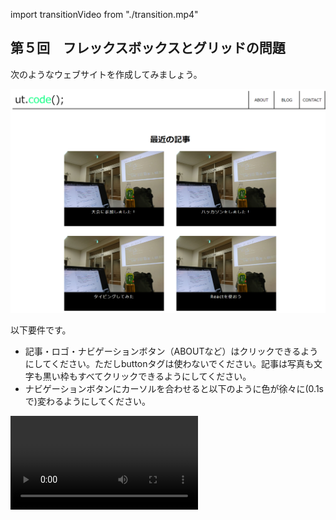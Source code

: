 import transitionVideo from "./transition.mp4"

## 第５回　フレックスボックスとグリッドの問題

次のようなウェブサイトを作成してみましょう。


![ut.code();のウェブサイト](utcodeWeb.png)

以下要件です。

- 記事・ロゴ・ナビゲーションボタン（ABOUTなど）はクリックできるようにしてください。ただしbuttonタグは使わないでください。記事は写真も文字も黒い枠もすべてクリックできるようにしてください。
- ナビゲーションボタンにカーソルを合わせると以下のように色が徐々に(0.1sで)変わるようにしてください。

<video src={transitionVideo} controls />

- 記事の画像は以下からダウンロードしてください。
[download](article.jpg)

## 解答例
```html title=index.html
<!DOCTYPE html>
<html lang="ja">
  <head>
    <meta charset="UTF-8" />
    <title>Our site</title>
    <link rel="stylesheet" href="style.css" />
  </head>
  <body>
    <header>
      <a class="logo" href="#"> ut.<span>code</span>(); </a>
      <ul class="nav">
        <li class="nav-about">
          <a class="link" href="#">ABOUT</a>
        </li>
        <li>
          <a class="link" href="#">BLOG</a>
        </li>
        <li>
          <a class="link" href="#">CONTACT</a>
        </li>
      </ul>
    </header>
    <h1>最近の記事</h1>
    <div class="board">
      <article class="article1">
        <a href="#">
          <img src="image.jpg" width="400px" />
          <div href="#" class="title">大会に参加しました！</div></a
        >
      </article>
      <article class="article2">
        <a href="#">
          <img src="image.jpg" width="400px" />
          <div href="#" class="title">ハッカソンをしました！</div></a
        >
      </article>
      <article class="article3">
        <a href="#">
          <img src="image.jpg" width="400px" />
          <div href="#" class="title">タイピングしてみた</div></a
        >
      </article>
      <article class="article4">
        <a href="#">
          <img src="image.jpg" width="400px" />
          <div href="#" class="title">Reactを使おう</div></a
        >
      </article>
    </div>
  </body>
</html>
```

```css title=style.css
header {
  height: 70px;
  display: flex;
  border-bottom: solid;
  padding-right: 10px;
  padding-left: 10px;
  margin-top: 0;
  align-items: center;
}

.logo {
  font-size: 40px;
}

.logo span {
  color: springgreen;
}

ul.nav {
  display: flex;
  align-items: center;
  list-style: none;
  margin-left: auto;
  height: 100%;
}

.nav li {
  height: 100%;
  width: 100px;
  border-right: solid;
}

li.nav-about {
  border-left: solid;
}

header a {
  color: black;
  text-decoration: none;
  display: block;
  text-align: center;
}

.link {
  height: 45px;
  padding-top: 25px;
  transition: 0.25s;
}

.link:hover {
  background-color: palegreen;
}

h1 {
  margin-top: 100px;
  text-align: center;
}

.board {
  display: grid;
  grid-template-columns: 400px 400px;
  grid-template-rows: 300px 300px;
  justify-content: center;  
  gap: 40px 50px;
}

article{
  overflow: hidden;
  background-color: black;
}

article a{
  text-decoration: none;
}


article div.title{
  height: 100%;
  display: block;
  text-align: center;
  color: white;
  letter-spacing: 2px;
}

```